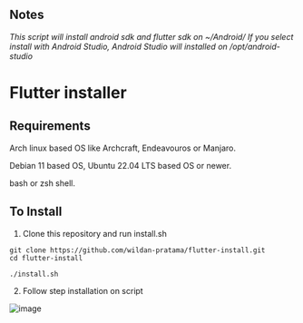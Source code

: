 ## Notes
_This script will install android sdk and flutter sdk on ~/Android/_
_If you select install with Android Studio, Android Studio will installed on /opt/android-studio_

# Flutter installer

## Requirements
Arch linux based OS like Archcraft, Endeavouros or Manjaro.

Debian 11 based OS, Ubuntu 22.04 LTS based OS or newer.

bash or zsh shell.

## To Install

1. Clone this repository and run install.sh

```
git clone https://github.com/wildan-pratama/flutter-install.git
cd flutter-install

./install.sh
```

2. Follow step installation on script

![image](https://user-images.githubusercontent.com/84622086/233557218-89b775bf-59c6-4f1f-9006-33fe9cf6dc0c.png)

